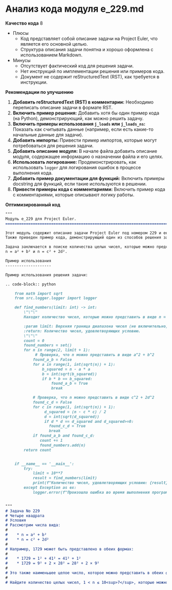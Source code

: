 # Анализ кода модуля e_229.md

**Качество кода**
8
- Плюсы
    - Код представляет собой описание задачи на Project Euler, что является его основной целью.
    - Структура описания задачи понятна и хорошо оформлена с использованием Markdown.
- Минусы
    - Отсутствует фактический код для решения задачи.
    - Нет инструкций по имплементации решения или примеров кода.
    - Документ не содержит reStructuredText (RST), как требуется в инструкции.

**Рекомендации по улучшению**

1. **Добавить reStructuredText (RST) в комментарии:** Необходимо переписать описание задачи в формате RST.
2. **Включить пример решения:** Добавить хотя бы один пример кода (на Python), демонстрирующий, как можно решить задачу.
3. **Включить примеры использования `j_loads` или `j_loads_ns`:**  Показать как считывать данные (например, если есть какие-то начальные данные для задачи).
4. **Добавить импорты:** Привести пример импортов, которые могут потребоваться для решения задачи.
5. **Добавить описание модуля:**  В начале файла добавить описание модуля, содержащее информацию о назначении файла и его целях.
6. **Использовать логирование:** Продемонстрировать, как использовать `logger` для логирования ошибок в процессе выполнения кода.
7. **Добавить пример документации для функций:**  Включить примеры docstring для функций, если такие используются в решении.
8. **Привести примеры кода с комментариями:** Включить пример кода с комментариями, которые описывают логику работы.

**Оптимизированный код**

```markdown
"""
Модуль e_229 для Project Euler.
=========================================================================================

Этот модуль содержит описание задачи Project Euler под номером 229 и ее условия.
Также приведен пример кода, демонстрирующий один из способов решения задачи.

Задача заключается в поиске количества целых чисел, которые можно представить в виде
n = a² + b² и n = c² + 2d².

Пример использования
--------------------

Пример использования решения задачи:

.. code-block:: python

    from math import sqrt
    from src.logger.logger import logger

    def find_numbers(limit: int) -> int:
        \"\"\"
        Находит количество чисел, которые можно представить в виде n = a² + b² и n = c² + 2d².

        :param limit: Верхняя граница диапазона чисел (не включительно).
        :return: Количество чисел, удовлетворяющих условию.
        \"\"\"
        count = 0
        found_numbers = set()
        for n in range(2, limit + 1):
             # Проверка, что n можно представить в виде a^2 + b^2
            found_a_b = False
            for a in range(1, int(sqrt(n)) + 1):
                b_squared = n - a * a
                b = int(sqrt(b_squared))
                if b * b == b_squared:
                    found_a_b = True
                    break

            # Проверка, что n можно представить в виде c^2 + 2d^2
            found_c_d = False
            for c in range(1, int(sqrt(n)) + 1):
                 d_squared = (n - c * c) / 2
                 d = int(sqrt(d_squared))
                 if d * d == d_squared and d_squared>=0:
                   found_c_d = True
                   break
            if found_a_b and found_c_d:
               count += 1
               found_numbers.add(n)
        return count


    if __name__ == '__main__':
        try:
            limit = 10**7
            result = find_numbers(limit)
            print(f"Количество чисел, удовлетворяющих условию: {result}")
        except Exception as ex:
            logger.error(f"Произошла ошибка во время выполнения программы: {ex}")


"""
# Задача No 229
# Четыре квадрата
# Условия
# Рассмотрим числа вида:
#
#    * n = a² + b²
#    * n = c² + 2d²
#
# Например, 1729 может быть представлено в обеих формах:
#
#    * 1729 = 1² + 41² = 41² + 1²
#    * 1729 = 9² + 2 × 28² = 28² + 2 × 9²
#
# Это также наименьшее целое число, которое можно представить в обеих формах более одного способа.
#
# Найдите количество целых чисел, 1 < n ≤ 10<sup>7</sup>, которые можно представить в обеих формах, как минимум, одним способом.
```